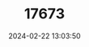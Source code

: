 ---
title: "17673"
category: "Pleurobema avellanum"
draft: false
date: 2024-02-22 13:03:50
languages:
  English: ["Hazel Pigtoe"]
---